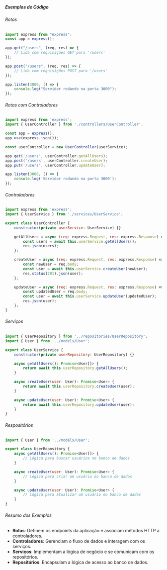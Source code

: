 ##### Exemplos de Código  
###### Rotas  
```javascript
import express from "express";
const app = express();

app.get("/users", (req, res) => {
    // Lida com requisições GET para '/users'
});

app.post("/users", (req, res) => {
    // Lida com requisições POST para '/users'
});

app.listen(3000, () => {
    console.log("Servidor rodando na porta 3000");
});
```

###### Rotas com Controladores
```js
import express from 'express';
import { UserController } from './controllers/UserController';

const app = express();
app.use(express.json());

const userController = new UserController(userService);

app.get('/users', userController.getAllUsers);
app.post('/users', userController.createUser);
app.put('/users', userController.updateUser);

app.listen(3000, () => {
    console.log('Servidor rodando na porta 3000');
});
```

###### Controladores
```js
import express from 'express';
import { UserService } from './services/UserService';

export class UserController {
    constructor(private userService: UserService) {}

    getAllUsers = async (req: express.Request, res: express.Response) => {
        const users = await this.userService.getAllUsers();
        res.json(users);
    };

    createUser = async (req: express.Request, res: express.Response) => {
        const newUser = req.body;
        const user = await this.userService.createUser(newUser);
        res.status(201).json(user);
    };

    updateUser = async (req: express.Request, res: express.Response) => {
        const updatedUser = req.body;
        const user = await this.userService.updateUser(updatedUser);
        res.json(user);
    };
}
```

###### Serviços
```js
import { UserRepository } from '../repositories/UserRepository';
import { User } from '../models/User';

export class UserService {
    constructor(private userRepository: UserRepository) {}

    async getAllUsers(): Promise<User[]> {
        return await this.userRepository.getAllUsers();
    }

    async createUser(user: User): Promise<User> {
        return await this.userRepository.createUser(user);
    }

    async updateUser(user: User): Promise<User> {
        return await this.userRepository.updateUser(user);
    }
}
```

###### Respositórios
```js
import { User } from '../models/User';

export class UserRepository {
    async getAllUsers(): Promise<User[]> {
        // Lógica para buscar usuários no banco de dados
    }

    async createUser(user: User): Promise<User> {
        // Lógica para criar um usuário no banco de dados
    }

    async updateUser(user: User): Promise<User> {
        // Lógica para atualizar um usuário no banco de dados
    }
}
```

###### Resumo dos Exemplos
- **Rotas**: Definem os endpoints da aplicação e associam métodos HTTP a controladores.
- **Controladores**: Gerenciam o fluxo de dados e interagem com os serviços.
- **Serviços**: Implementam a lógica de negócio e se comunicam com os repositórios.
- **Repositórios**: Encapsulam a lógica de acesso ao banco de dados.